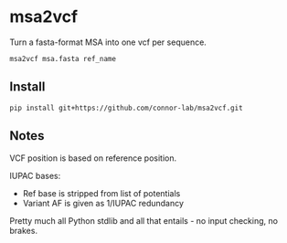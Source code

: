 # msa2vcf

Turn a fasta-format MSA into one vcf per sequence.

`msa2vcf msa.fasta ref_name`

## Install
`pip install git+https://github.com/connor-lab/msa2vcf.git`

## Notes
VCF position is based on reference position.

IUPAC bases:
  - Ref base is stripped from list of potentials
  - Variant AF is given as 1/IUPAC redundancy
  
 Pretty much all Python stdlib and all that entails - no input checking, no brakes.

